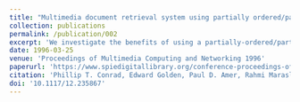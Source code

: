 ```yaml
---
title: "Multimedia document retrieval system using partially ordered/partially reliable transport service"
collection: publications
permalink: /publication/002
excerpt: 'We investigate the benefits of using a partially-ordered/partially-reliable (PO/PR) transport service for multimedia document retrieval over the Internet by implementing a prototype system. We introduce PMSL, a document specification language combining aspects of Little and Ghafoor's OCPN with features for graceful degradation. We then show that for retrieval of PMSL documents, our PO/PR transport protocol (POCv2) provides several benefits over traditional protocols such as TCP or UDP.'
date: 1996-03-25
venue: 'Proceedings of Multimedia Computing and Networking 1996'
paperurl: 'https://www.spiedigitallibrary.org/conference-proceedings-of-spie/2667/0000/Multimedia-document-retrieval-system-using-partially-ordered-partially-reliable-transport/10.1117/12.235867.full?SSO=1'
citation: 'Phillip T. Conrad, Edward Golden, Paul D. Amer, Rahmi Marasli, "Multimedia document retrieval system using partially ordered/partially reliable transport service," Proc. SPIE 2667, Multimedia Computing and Networking 1996, (25 March 1996);'
doi: '10.1117/12.235867'
---
```



